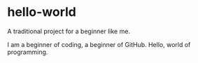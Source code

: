 # hello-world
A traditional project for a beginner like me.

I am a beginner of coding, a beginner of GitHub.
Hello, world of programming.

